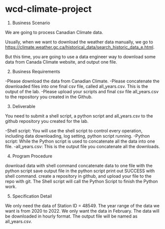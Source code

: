 # wcd-climate-project

1. Business Scenario

We are going to process Canadian Climate data.

Usually, when we want to download the weather data manually, we go to https://climate.weather.gc.ca/historical_data/search_historic_data_e.html.

But this time, you are going to use a data engineer way to download some data from Canada Climate website, and output one file.

2. Business Requirements

-Please download the data from Canadian Climate.
-Please concatenate the downloaded files into one final csv file, called all_years.csv. This is the output of the lab.
-Please upload your scripts and final csv file all_years.csv to the repository you created in the Github.

3. Deliverable

You need to submit a shell script, a python script and all_years.csv to the github repository you created for the lab.

-Shell script: You will use the shell script to control every operation, including data downloading, log setting, python script running.
-Python script: While the Python script is used to concatenate all the data into one file.
-all_years.csv: This is the output file you concatenate all the downloads.

4. Program Procedure
   
download data with shell command
concatenate data to one file with the python script
save output file in the python script
print out SUCCESS with shell command.
create a repository in github, and upload your file to the repo with git.
The Shell script will call the Python Script to finish the Python work.

5. Specification Detail

We only need the data of Station ID = 48549.
The year range of the data we want is from 2020 to 2022.
We only want the data in February.
The data will be downloaded in hourly format.
The output file will be named as all_years.csv.
